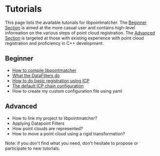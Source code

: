 Tutorials
=========

This page lists the available tutorials for libpointmatcher. The [Beginner Section](#beginner) is aimed at the more casual user and contains high-level information on the various steps of point cloud registration. The [Advanced Section](#advanced) is targeted at those with existing experience with point cloud registration and proficiency in C++ development.

Beginner<a name="beginner"></a>
---------

- [How to compile libpointmatcher](Compilation.md)
- [What the DataFilters do](Datafilters.md)
- [How to do basic registration using ICP](BasicRegistration.md)
- [The default ICP chain configuration](DefaultICPConfig.md)
- How to create my custom configuration file using yaml

Advanced<a name="advanced"></a>
-------
- How to link my project to libpointmatcher?
- Applying Datapoint Filters
- How point clouds are represented?
- How to move a point cloud using a rigid transformation?


Note: if you don't find what you need, don't hesitate to propose or participate to new tutorials. 
